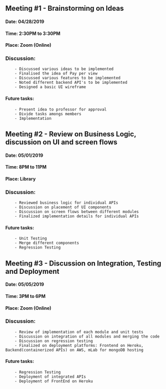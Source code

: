 ## Meeting #1 - Brainstorming on Ideas

#### Date: 04/28/2019
#### Time: 2:30PM to 3:30PM
#### Place: Zoom (Online)
        
### Discussion:
        - Discussed various ideas to be implemented
        - Finalised the idea of Pay per view
        - Discussed various features to be implemented
        - Noted different backend API's to be implemented
        - Designed a basic UI wireframe
  
#### Future tasks:
  
        - Present idea to professor for approval
        - Divide tasks amongs members
        - Implementation
        
## Meeting #2 - Review on Business Logic, discussion on UI and screen flows

#### Date: 05/01/2019
#### Time: 8PM to 11PM
#### Place: Library

### Discussion:
        - Reviewed business logic for individual APIs
        - Discussion on placement of UI components
        - Discussion on screen flows between different modules
        - Finalized implementation details for individual APIs
  
#### Future tasks:
        - Unit Testing
        - Merge different components 
        - Regression Testing

## Meeting #3 - Discussion on Integration, Testing and Deployment

#### Date: 05/05/2019
#### Time: 3PM to 6PM
#### Place: Zoom (Online)

### Discussion:
        - Review of implementation of each module and unit tests
        - Discussion on integration of all modules and merging the code
        - Discussion on regression testing
        - Finalized on deployment platforms: Frontend on Heroku, Backend(containerized APIs) on AWS, mLab for mongoDB hosting
  
#### Future tasks:
        - Regression Testing
        - Deployment of integrated APIs
        - Deployment of FrontEnd on Heroku
